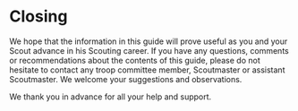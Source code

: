 # Closing

We hope that the information in this guide will prove useful as you and your Scout advance in his Scouting career. If you have any questions, comments or recommendations about the contents of this guide, please do not hesitate to contact any troop committee member, Scoutmaster or assistant Scoutmaster. We welcome your suggestions and observations.

We thank you in advance for all your help and support.
